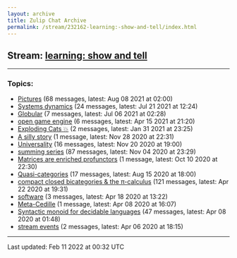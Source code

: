 ```yaml
---
layout: archive
title: Zulip Chat Archive
permalink: /stream/232162-learning:-show-and-tell/index.html
---
```


## Stream: [learning: show and tell](https://mattecapu.github.io/ct-zulip-archive/stream/232162-learning:-show-and-tell/index.html)
---

### Topics:

* [Pictures](topic/Pictures.html) (68 messages, latest: Aug 08 2021 at 02:00)
* [Systems dynamics](topic/Systems.20dynamics.html) (24 messages, latest: Jul 21 2021 at 12:24)
* [Globular](topic/Globular.html) (7 messages, latest: Jul 06 2021 at 02:28)
* [open game engine](topic/open.20game.20engine.html) (6 messages, latest: Apr 15 2021 at 21:20)
* [Exploding Cats :boom:](topic/Exploding.20Cats.20.3Aboom.3A.html) (2 messages, latest: Jan 31 2021 at 23:25)
* [A silly story](topic/A.20silly.20story.html) (1 message, latest: Nov 28 2020 at 22:31)
* [Universality](topic/Universality.html) (16 messages, latest: Nov 20 2020 at 19:00)
* [summing series](topic/summing.20series.html) (87 messages, latest: Nov 04 2020 at 23:29)
* [Matrices are enriched profunctors](topic/Matrices.20are.20enriched.20profunctors.html) (1 message, latest: Oct 10 2020 at 22:30)
* [Quasi-categories](topic/Quasi-categories.html) (17 messages, latest: Aug 15 2020 at 18:00)
* [compact closed bicategories & the π-calculus](topic/compact.20closed.20bicategories.20.26.20the.20.CF.80-calculus.html) (121 messages, latest: Apr 22 2020 at 19:31)
* [software](topic/software.html) (3 messages, latest: Apr 18 2020 at 13:22)
* [Meta-Cedille](topic/Meta-Cedille.html) (1 message, latest: Apr 08 2020 at 16:07)
* [Syntactic monoid for decidable languages](topic/Syntactic.20monoid.20for.20decidable.20languages.html) (47 messages, latest: Apr 08 2020 at 01:48)
* [stream events](topic/stream.20events.html) (2 messages, latest: Apr 06 2020 at 18:15)

<hr><p>Last updated: Feb 11 2022 at 00:32 UTC</p>